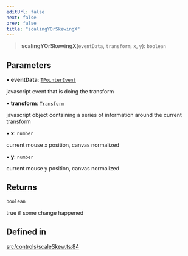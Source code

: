 ```yaml
---
editUrl: false
next: false
prev: false
title: "scalingYOrSkewingX"
---
```


> **scalingYOrSkewingX**(`eventData`, `transform`, `x`, `y`): `boolean`

## Parameters

• **eventData**: [`TPointerEvent`](/api/type-aliases/tpointerevent/)

javascript event that is doing the transform

• **transform**: [`Transform`](/api/type-aliases/transform/)

javascript object containing a series of information around the current transform

• **x**: `number`

current mouse x position, canvas normalized

• **y**: `number`

current mouse y position, canvas normalized

## Returns

`boolean`

true if some change happened

## Defined in

[src/controls/scaleSkew.ts:84](https://github.com/fabricjs/fabric.js/blob/5c1240d8b4662e45868dd33f385f941de21c8e9c/src/controls/scaleSkew.ts#L84)

